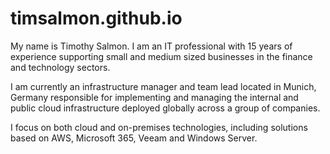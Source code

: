 # timsalmon.github.io

My name is Timothy Salmon. I am an IT professional with 15 years of experience supporting small and medium sized businesses in the finance and technology sectors.

I am currently an infrastructure manager and team lead located in Munich, Germany responsible for implementing and managing the internal and public cloud infrastructure deployed globally across a group of companies.

I focus on both cloud and on-premises technologies, including solutions based on AWS, Microsoft 365, Veeam and Windows Server.
